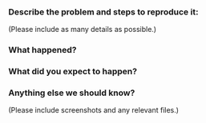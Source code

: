 ### Describe the problem and steps to reproduce it:

(Please include as many details as possible.)

### What happened?

### What did you expect to happen?

### Anything else we should know?

(Please include screenshots and any relevant files.)
